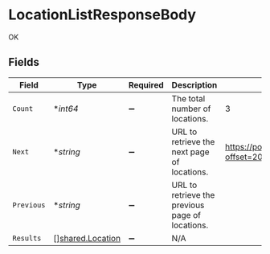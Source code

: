 # LocationListResponseBody

OK


## Fields

| Field                                                       | Type                                                        | Required                                                    | Description                                                 | Example                                                     |
| ----------------------------------------------------------- | ----------------------------------------------------------- | ----------------------------------------------------------- | ----------------------------------------------------------- | ----------------------------------------------------------- |
| `Count`                                                     | **int64*                                                    | :heavy_minus_sign:                                          | The total number of locations.                              | 3                                                           |
| `Next`                                                      | **string*                                                   | :heavy_minus_sign:                                          | URL to retrieve the next page of locations.                 | https://pokeapi.co/api/v2/location/?offset=20&limit=20      |
| `Previous`                                                  | **string*                                                   | :heavy_minus_sign:                                          | URL to retrieve the previous page of locations.             |                                                             |
| `Results`                                                   | [][shared.Location](../../../pkg/models/shared/location.md) | :heavy_minus_sign:                                          | N/A                                                         |                                                             |